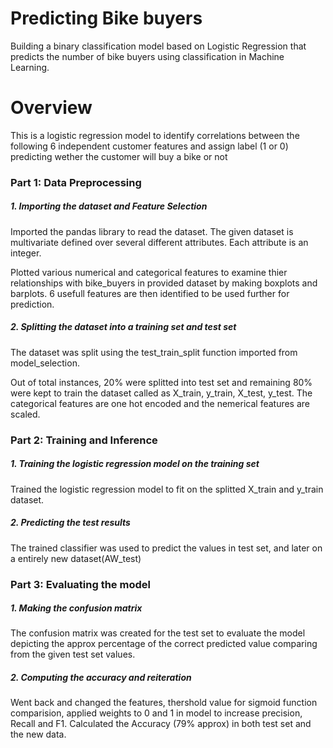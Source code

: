 # Predicting Bike buyers 
Building a binary classification model based on Logistic Regression that predicts the number of bike buyers using classification in Machine Learning.

# Overview
This is a logistic regression model to identify correlations between the following 6 independent customer features and assign label (1 or 0) predicting wether the customer will buy a bike or not

### Part 1: Data Preprocessing
##### 1. Importing the dataset and Feature Selection
Imported the pandas library to read the dataset. The given dataset is multivariate defined over several different attributes. Each attribute is an integer.

Plotted various numerical and categorical features to examine thier relationships with bike_buyers in provided dataset by making boxplots and barplots. 6 usefull features are then identified to be used further for prediction.

##### 2. Splitting the dataset into a training set and test set
The dataset was split using the test_train_split function imported from model_selection.

Out of total instances, 20% were splitted into test set and remaining 80% were kept to train the dataset called as X_train, y_train, X_test, y_test.
The categorical features are one hot encoded and the nemerical features are scaled.
    
### Part 2: Training and Inference
##### 1. Training the logistic regression model on the training set
Trained the logistic regression model to fit on the splitted X_train and y_train dataset.

##### 2. Predicting the test results
The trained classifier was used to predict the values in test set, and later on a entirely new dataset(AW_test)

### Part 3: Evaluating the model
##### 1. Making the confusion matrix
The confusion matrix was created for the test set to evaluate the model depicting the approx percentage of the correct predicted value comparing from the given test set values. 

##### 2. Computing the accuracy and reiteration
Went back and changed the features, thershold value for sigmoid function comparision, applied weights to 0 and 1 in model to increase precision, Recall and F1. Calculated the Accuracy (79% approx) in both test set and the new data.

